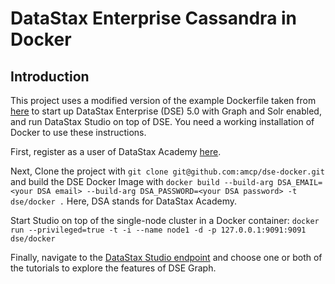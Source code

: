 # DataStax Enterprise Cassandra in Docker

## Introduction

This project uses a modified version of the example Dockerfile taken from [here](http://www.datastax.com/resources/whitepapers/best-practices-running-datastax-enterprise-within-docker)
to start up DataStax Enterprise (DSE) 5.0 with Graph and Solr enabled, and run DataStax Studio on top of DSE. You need a working installation of Docker to use these instructions.

First, register as a user of DataStax Academy [here](https://academy.datastax.com/user/register).

Next, Clone the project with ```git clone git@github.com:amcp/dse-docker.git```
and build the DSE Docker Image with 
```docker build --build-arg DSA_EMAIL=<your DSA email> --build-arg DSA_PASSWORD=<your DSA password> -t dse/docker .```
Here, DSA stands for DataStax Academy.

Start Studio on top of the single-node cluster in a Docker container: ```docker run --privileged=true -t -i --name node1 -d -p 127.0.0.1:9091:9091 dse/docker```

Finally, navigate to the [DataStax Studio endpoint](http://localhost:9091) and choose one or both of the tutorials to explore the features of DSE Graph.
